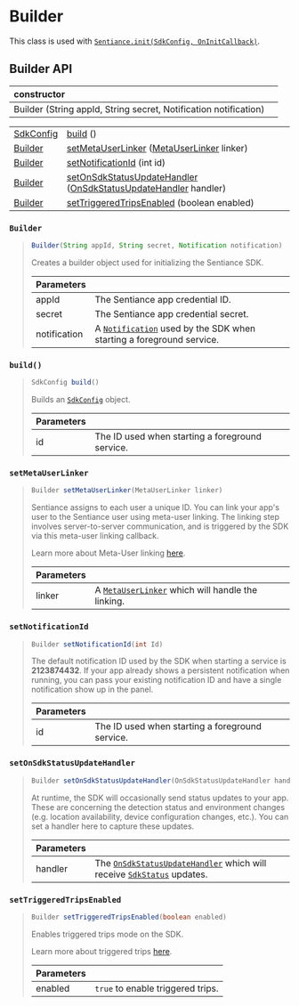 # Builder

This class is used with [`Sentiance.init(SdkConfig, OnInitCallback)`](../sentiance.md#init).

## Builder API

| constructor |  |
| :--- | :--- |
| Builder \(String appId, String secret, Notification notification\) |  |

|  |  |
| :--- | :--- |
| [SdkConfig](./) | [build](sdkconfig-builder.md#build) \(\) |
| [Builder](sdkconfig-builder.md) | [setMetaUserLinker](sdkconfig-builder.md#setmetauserlinker) \([MetaUserLinker](../metauserlinker.md) linker\) |
| [Builder](sdkconfig-builder.md) | [setNotificationId](sdkconfig-builder.md#setnotificationid) \(int id\) |
| [Builder](sdkconfig-builder.md) | [setOnSdkStatusUpdateHandler](sdkconfig-builder.md#setonsdkstatusupdatehandler) \([OnSdkStatusUpdateHandler](../onsdkstatusupdatehandler.md) handler\) |
| [Builder](sdkconfig-builder.md) | [setTriggeredTripsEnabled](sdkconfig-builder.md#settriggeredtripsenabled) \(boolean enabled\) |



### `Builder`

> ```java
> Builder(String appId, String secret, Notification notification)
> ```
>
> Creates a builder object used for initializing the Sentiance SDK.
>
> | Parameters |  |
> | :--- | :--- |
> | appId | The Sentiance app credential ID. |
> | secret | The Sentiance app credential secret. |
> | notification | A [`Notification`](https://developer.android.com/reference/android/app/Notification) used by the SDK when starting a foreground service. |



### `build()`

> ```java
> SdkConfig build()
> ```
>
> Builds an [`SdkConfig`](./) object.
>
> | Parameters |  |
> | :--- | :--- |
> | id | The ID used when starting a foreground service. |

### `setMetaUserLinker`

> ```java
> Builder setMetaUserLinker(MetaUserLinker linker)
> ```
>
> Sentiance assigns to each user a unique ID. You can link your app's user to the Sentiance user using meta-user linking. The linking step involves server-to-server communication, and is triggered by the SDK via this meta-user linking callback.
>
> Learn more about Meta-User linking [here](../../../appendix/meta-users.md).
>
> | Parameters |  |
> | :--- | :--- |
> | linker | A [`MetaUserLinker`](../metauserlinker.md) which will handle the linking. |

### `setNotificationId`

> ```java
> Builder setNotificationId(int Id)
> ```
>
> The default notification ID used by the SDK when starting a service is **2123874432**. If your app already shows a persistent notification when running, you can pass your existing notification ID and have a single notification show up in the panel.
>
> | Parameters |  |
> | :--- | :--- |
> | id | The ID used when starting a foreground service. |

### `setOnSdkStatusUpdateHandler`

> ```java
> Builder setOnSdkStatusUpdateHandler(OnSdkStatusUpdateHandler handler)
> ```
>
> At runtime, the SDK will occasionally send status updates to your app. These are concerning the detection status and environment changes \(e.g. location availability, device configuration changes, etc.\). You can set a handler here to capture these updates.
>
> | Parameters |  |
> | :--- | :--- |
> | handler | The [`OnSdkStatusUpdateHandler`](../onsdkstatusupdatehandler.md) which will receive [`SdkStatus`](../sdkstatus/) updates. |

### `setTriggeredTripsEnabled`

> ```java
> Builder setTriggeredTripsEnabled(boolean enabled)
> ```
>
> Enables triggered trips mode on the SDK.
>
> Learn more about triggered trips [here](../../../appendix/controlled-detections/controlled-trips-only.md).
>
> | Parameters |  |
> | :--- | :--- |
> | enabled | `true` to enable triggered trips. |


